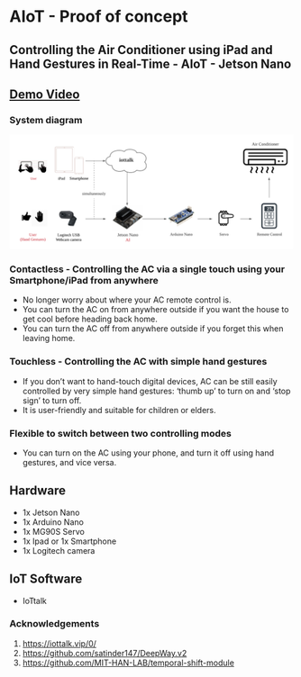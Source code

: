 # AIoT - Proof of concept

Controlling the Air Conditioner using iPad and Hand Gestures in Real-Time - AIoT - Jetson Nano 
------------------------------------------------------------------------------------------------

## [Demo Video](https://www.youtube.com/watch?v=lcIxm7Vb4Gs)

### System diagram

<div align="center">
  <img src="./img/AIoT-diagram.png"/>
</div>

### Contactless - Controlling the AC via a single touch using your Smartphone/iPad from anywhere
* No longer worry about where your AC remote control is.
* You can turn the AC on from anywhere outside if you want the house to get cool before heading back home.
* You can turn the AC off from anywhere outside if you forget this when leaving home.

### Touchless - Controlling the AC with simple hand gestures
* If you don’t want to hand-touch digital devices, AC can be still easily controlled by very simple hand gestures: ‘thumb up’ to turn on and ‘stop sign’ to turn off.
* It is user-friendly and suitable for children or elders.
 
### Flexible to switch between two controlling modes
* You can turn on the AC using your phone, and turn it off using hand gestures, and vice versa.

## Hardware 
* 1x Jetson Nano
* 1x Arduino Nano
* 1x MG90S Servo
* 1x Ipad or 1x Smartphone
* 1x Logitech camera

## IoT Software
* IoTtalk 

### Acknowledgements
1. https://iottalk.vip/0/
2. https://github.com/satinder147/DeepWay.v2
3. https://github.com/MIT-HAN-LAB/temporal-shift-module
